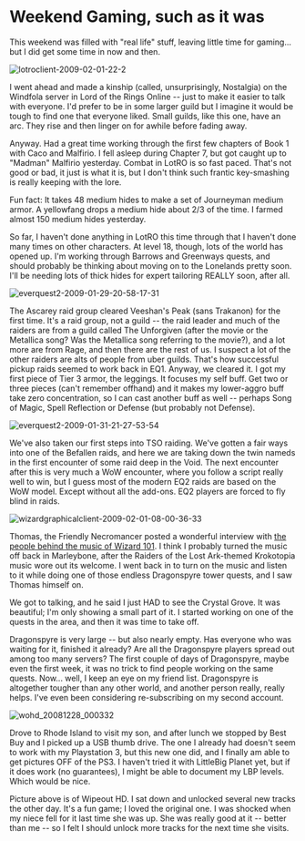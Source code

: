 # Weekend Gaming, such as it was

This weekend was filled with "real life" stuff, leaving little time for gaming... but I did get some time in now and then.

![](http://westkarana.com/wp-content/uploads/2009/02/lotroclient-2009-02-01-22-2.jpg "lotroclient-2009-02-01-22-2")

I went ahead and made a kinship (called, unsurprisingly, Nostalgia) on the Windfola server in Lord of the Rings Online -- just to make it easier to talk with everyone. I'd prefer to be in some larger guild but I imagine it would be tough to find one that everyone liked. Small guilds, like this one, have an arc. They rise and then linger on for awhile before fading away.

Anyway. Had a great time working through the first few chapters of Book 1 with Caco and Malfirio. I fell asleep during Chapter 7, but got caught up to "Madman" Malfirio yesterday. Combat in LotRO is so fast paced. That's not good or bad, it just is what it is, but I don't think such frantic key-smashing is really keeping with the lore.

Fun fact: It takes 48 medium hides to make a set of Journeyman medium armor. A yellowfang drops a medium hide about 2/3 of the time. I farmed almost 150 medium hides yesterday.

So far, I haven't done anything in LotRO this time through that I haven't done many times on other characters. At level 18, though, lots of the world has opened up. I'm working through Barrows and Greenways quests, and should probably be thinking about moving on to the Lonelands pretty soon. I'll be needing lots of thick hides for expert tailoring REALLY soon, after all.

![](http://westkarana.com/wp-content/uploads/2009/02/everquest2-2009-01-29-20-58-17-31.jpg "everquest2-2009-01-29-20-58-17-31")

The Ascarey raid group cleared Veeshan's Peak (sans Trakanon) for the first time. It's a raid group, not a guild -- the raid leader and much of the raiders are from a guild called The Unforgiven (after the movie or the Metallica song? Was the Metallica song referring to the movie?), and a lot more are from Rage, and then there are the rest of us. I suspect a lot of the other raiders are alts of people from uber guilds. That's how successful pickup raids seemed to work back in EQ1. Anyway, we cleared it. I got my first piece of Tier 3 armor, the leggings. It focuses my self buff. Get two or three pieces (can't remember offhand) and it makes my lower-aggro buff take zero concentration, so I can cast another buff as well -- perhaps Song of Magic, Spell Reflection or Defense (but probably not Defense).

![](http://westkarana.com/wp-content/uploads/2009/02/everquest2-2009-01-31-21-27-53-54.jpg "everquest2-2009-01-31-21-27-53-54")

We've also taken our first steps into TSO raiding. We've gotten a fair ways into one of the Befallen raids, and here we are taking down the twin nameds in the first encounter of some raid deep in the Void. The next encounter after this is very much a WoW encounter, where you follow a script really well to win, but I guess most of the modern EQ2 raids are based on the WoW model. Except without all the add-ons. EQ2 players are forced to fly blind in raids.

![](http://westkarana.com/wp-content/uploads/2009/02/wizardgraphicalclient-2009-02-01-08-00-36-33.jpg "wizardgraphicalclient-2009-02-01-08-00-36-33")

Thomas, the Friendly Necromancer posted a wonderful interview with [the people behind the music of Wizard 101](http://thefriendlynecromancer.blogspot.com/2009/01/part-i-nelson-everhart-todd-coleman.html). I think I probably turned the music off back in Marleybone, after the Raiders of the Lost Ark-themed Krokotopia music wore out its welcome. I went back in to turn on the music and listen to it while doing one of those endless Dragonspyre tower quests, and I saw Thomas himself on.

We got to talking, and he said I just HAD to see the Crystal Grove. It was beautiful; I'm only showing a small part of it. I started working on one of the quests in the area, and then it was time to take off.

Dragonspyre is very large -- but also nearly empty. Has everyone who was waiting for it, finished it already? Are all the Dragonspyre players spread out among too many servers? The first couple of days of Dragonspyre, maybe even the first week, it was no trick to find people working on the same quests. Now... well, I keep an eye on my friend list. Dragonspyre is altogether tougher than any other world, and another person really, really helps. I've even been considering re-subscribing on my second account.

![](http://westkarana.com/wp-content/uploads/2009/02/wohd_20081228_000332.jpg "wohd_20081228_000332")

Drove to Rhode Island to visit my son, and after lunch we stopped by Best Buy and I picked up a USB thumb drive. The one I already had doesn't seem to work with my Playstation 3, but this new one did, and I finally am able to get pictures OFF of the PS3. I haven't tried it with LittleBig Planet yet, but if it does work (no guarantees), I might be able to document my LBP levels. Which would be nice.

Picture above is of Wipeout HD. I sat down and unlocked several new tracks the other day. It's a fun game; I loved the original one. I was shocked when my niece fell for it last time she was up. She was really good at it -- better than me -- so I felt I should unlock more tracks for the next time she visits.


